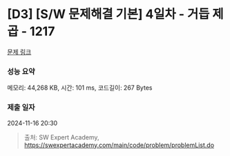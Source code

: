 # [D3] [S/W 문제해결 기본] 4일차 - 거듭 제곱 - 1217 

[문제 링크](https://swexpertacademy.com/main/code/problem/problemDetail.do?contestProbId=AV14dUIaAAUCFAYD) 

### 성능 요약

메모리: 44,268 KB, 시간: 101 ms, 코드길이: 267 Bytes

### 제출 일자

2024-11-16 20:30



> 출처: SW Expert Academy, https://swexpertacademy.com/main/code/problem/problemList.do